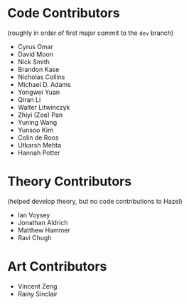 # Code Contributors 
(roughly in order of first major commit to the `dev` branch)

- Cyrus Omar
- David Moon
- Nick Smith
- Brandon Kase
- Nicholas Collins
- Michael D. Adams
- Yongwei Yuan
- Qiran Li
- Walter Litwinczyk
- Zhiyi (Zoe) Pan
- Yuning Wang
- Yunsoo Kim
- Colin de Roos
- Utkarsh Mehta
- Hannah Potter

# Theory Contributors 
(helped develop theory, but no code contributions to Hazel)

- Ian Voysey
- Jonathan Aldrich
- Matthew Hammer
- Ravi Chugh

# Art Contributors
- Vincent Zeng
- Rainy Sinclair
